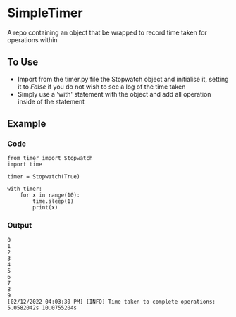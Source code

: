 # SimpleTimer

A repo containing an object that be wrapped to record time taken for operations within

## To Use

- Import from the timer.py file the Stopwatch object and initialise it, setting it to *False* if you do not wish to see a log of the time taken
- Simply use a 'with' statement with the object and add all operation inside of the statement


## Example
### Code
```
from timer import Stopwatch
import time

timer = Stopwatch(True)

with timer:
    for x in range(10):
        time.sleep(1)
        print(x)
```
### Output
```
0
1
2
3
4
5
6
7
8
9
[02/12/2022 04:03:30 PM] [INFO] Time taken to complete operations: 5.0582042s 10.0755204s
```
